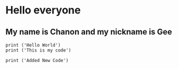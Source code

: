 ﻿# Hello everyone
## My name is Chanon and my nickname is Gee
```
print ('Hello World')
print ('This is my code')
```
```
print ('Added New Code')
```
